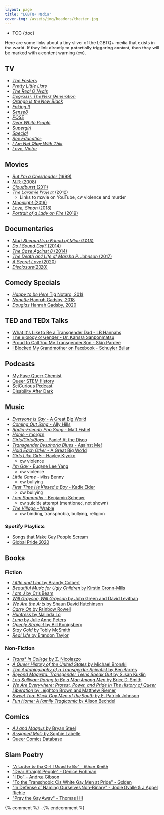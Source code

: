 ```yaml
---
layout: page
title: "LGBTQ+ Media"
cover-img: /assets/img/headers/theater.jpg
---
```


* TOC
{:toc}

Here are some links about a tiny sliver of the LGBTQ+ media that exists in the
world.
If they link directly to potentially triggering content, then they will be
marked with a content warning (cw).

## TV
- [<i>The Fosters</i>](https://en.wikipedia.org/wiki/The_Fosters_(American_TV_series))
- [<i>Pretty Little Liars</i>](https://en.wikipedia.org/wiki/Pretty_Little_Liars)
- [<i>The Real O'Neals</i>](https://en.wikipedia.org/wiki/The_Real_O%27Neals)
- [<i>Degrassi: The Next Generation</i>](https://en.wikipedia.org/wiki/Degrassi:_The_Next_Generation)
- [<i>Orange is the New Black</i>](https://en.wikipedia.org/wiki/Orange_Is_the_New_Black)
- [<i>Faking It</i>](https://en.wikipedia.org/wiki/Faking_It_(American_TV_series))
- [<i>Sense8</i>](https://en.wikipedia.org/wiki/Sense8)
- [<i>POSE</i>](https://en.wikipedia.org/wiki/Pose_(TV_series))
- [<i>Dear White People</i>](https://en.wikipedia.org/wiki/Dear_White_People_(TV_series))
- [<i>Supergirl</i>](https://en.wikipedia.org/wiki/Supergirl_(TV_series))
- [<i>Special</i>](https://en.wikipedia.org/wiki/Special_(TV_series))
- [<i>Sex Education</i>](https://en.wikipedia.org/wiki/Sex_Education_(TV_series))
- [<i>I Am Not Okay With This</i>](https://en.wikipedia.org/wiki/I_Am_Not_Okay_with_This)
- [<i>Love, Victor</i>](https://en.wikipedia.org/wiki/Love,_Victor)

## Movies
- [<i>But I'm a Cheerleader</i> (1999)](https://en.wikipedia.org/wiki/But_I%27m_a_Cheerleader)
- [<i>Milk</i> (2008)](https://en.wikipedia.org/wiki/Milk_(2008_American_film))
- [<i>Cloudburst</i> (2011)](https://en.wikipedia.org/wiki/Cloudburst_(2011_film))
- [<i>The Laramie Project</i> (2012)](https://www.youtube.com/watch?v=u1qiTmF0p4A)
    - Links to movie on YouTube, cw violence and murder
- [<i>Moonlight</i> (2016)](https://en.wikipedia.org/wiki/Moonlight_(2016_film))
- [<i>Love, Simon</i> (2018)](https://en.wikipedia.org/wiki/Love,_Simon)
- [<i>Portrait of a Lady on Fire</i> (2019)](https://en.wikipedia.org/wiki/Portrait_of_a_Lady_on_Fire)

## Documentaries
- [<i>Matt Shepard is a Friend of Mine</i> (2013)](https://mattshepardisafriendofmine.com/)
- [<i>Do I Sound Gay?</i> (2014)](https://en.wikipedia.org/wiki/Do_I_Sound_Gay%3F)
- [<i>The Case Against 8</i> (2014)](https://en.wikipedia.org/wiki/The_Case_Against_8)
- [<i>The Death and Life of Marsha P. Johnson</i> (2017)](https://www.imdb.com/title/tt5233558/)
- [<i>A Secret Love</i> (2020)](https://en.wikipedia.org/wiki/A_Secret_Love)
- [<i>Disclosure</i>(2020)](http://www.disclosurethemovie.com/)

## Comedy Specials
- [<i>Happy to be Here</i> Tig Notaro, 2018](https://www.imdb.com/title/tt8342946/)
- [<i>Nanette</i> Hannah Gadsby, 2018](https://en.wikipedia.org/wiki/Nanette_(show))
- [<i>Douglas</i> Hannah Gadsby, 2020](https://en.wikipedia.org/wiki/Hannah_Gadsby:_Douglas)

## TED and TEDx Talks
- [What It's Like to Be a Transgender Dad - LB Hannahs](https://www.ted.com/talks/lb_hannahs_what_it_s_like_to_be_a_transgender_dad?language=en)
- [The Biology of Gender - Dr. Karissa Sanbonmatsu](https://www.ted.com/talks/karissa_sanbonmatsu_the_biology_of_gender_from_dna_to_the_brain?language=en)
- [Proud to Call You My Transgender Son - Skip Pardee](https://www.youtube.com/watch?v=GW8Plf_IXGs)
- [I Blocked My Grandmother on Facebook - Schuyler Bailar](https://www.youtube.com/watch?v=zstj8g0ctRM)

## Podcasts
- [My Fave Queer Chemist](https://www.stitcher.com/podcast/my-fave-queer-chemist/e/67457673)
- [Queer STEM History](https://player.whooshkaa.com/shows/queer-stem-history)
- [SciCurious Podcast](https://www.scicurious.co.uk/)
- [Disability After Dark](https://www.stitcher.com/podcast/andrew-gurza/disabilityafterdark)

## Music
- [<i>Everyone is Gay</i> - A Great Big World](https://www.youtube.com/watch?v=0VG1bj4Lj1Q)
- [<i>Coming Out Song</i> - Ally Hills](https://www.youtube.com/watch?v=z3ECU6xtp68)
- [<i>Radio-Friendly Pop Song</i> - Matt Fishel](https://www.youtube.com/watch?v=ogsbUiSY2TU)
- [<i>Home</i> - morgxn](https://www.youtube.com/watch?v=rpbbuI2jndE)
- [<i>Girls/Girls/Boys</i> - Panic! At the Disco](https://www.youtube.com/watch?v=Yk8jV7r6VMk)
- [<i>Transgender Dysphoria Blues</i> - Against Me!](https://www.youtube.com/watch?v=9K7PWLzdzP4)
- [<i>Hold Each Other</i> - A Great Big World](https://www.youtube.com/watch?v=hx5P6WJLxHw)
- [<i>Girls Like Girls</i> - Hayley Kiyoko](https://www.youtube.com/watch?v=I0MT8SwNa_U)
    - cw violence
- [<i>I'm Gay</i> - Eugene Lee Yang](https://www.youtube.com/watch?v=qpipLfMiaYU)
    - cw violence
- [<i>Little Game</i> - Miss Benny](https://www.youtube.com/watch?v=WNr3x1kVVEc)
    - cw bullying
- [<i>First Time He Kissed a Boy</i> - Kadie Elder](https://www.youtube.com/watch?v=et8R5fZOARo)
    - cw bullying
- [<i>I am Samantha</i> - Benjamin Scheuer](https://www.youtube.com/watch?v=tQWwpzck8Tk)
    - cw suicide attempt (mentioned, not shown)
- [<i>The Village</i> - Wrable](https://www.youtube.com/watch?v=tilsrO-3gcQ)
    - cw binding, transphobia, bullying, religion

### Spotify Playlists
- [Songs that Make Gay People Scream](https://open.spotify.com/playlist/4jkkbPU4q2Fn9OAwkGoSfo?si=--kE2jdpQrm_Ar0OLfH-pA)
- [Global Pride 2020](https://open.spotify.com/playlist/0HuloRIml4hNBlJhCVWe1T?si=ifwmqehhQG6IcUteLisSuA)

## Books

### Fiction
- [<i>Little and Lion</i> by Brandy Colbert](https://www.goodreads.com/book/show/25062038-little-lion)
- [<i>Beautiful Music for Ugly Children</i> by Kirstin Cronn-Mills](https://www.goodreads.com/book/show/13221769-beautiful-music-for-ugly-children)
- [<i>I am J</i> by Cris Beam](https://www.goodreads.com/book/show/8140535-i-am-j)
- [<i>Will Grayson, Will Grayson</i> by John Green and David Levithan](https://www.goodreads.com/book/show/6567017-will-grayson-will-grayson)
- [<i>We Are the Ants</i> by Shaun David Hutchinson](https://www.goodreads.com/book/show/23677341-we-are-the-ants)
- [<i>Carry On</i> by Rainbow Rowell](https://www.goodreads.com/book/show/32768522-carry-on)
- [<i>Huntress</i> by Malinda Lo](https://www.goodreads.com/book/show/9415946-huntress)
- [<i>Luna</i> by Julie Anne Peters](https://www.goodreads.com/book/show/316445.Luna)
- [<i>Openly Straight</i> by Bill Konigsberg](https://www.goodreads.com/book/show/16100972-openly-straight)
- [<i>Stay Gold</i> by Tobly McSmith](https://www.goodreads.com/book/show/45306326-stay-gold)
- [<i>Real Life</i> by Brandon Taylor](https://www.goodreads.com/book/show/46263943-real-life)

### Non-Fiction
- [<i>Trans* in College</i> by Z. Nicolazzo](https://www.goodreads.com/book/show/30148613-trans-in-college)
- [<i>A Queer History of the United States</i> by Michael Bronski](https://www.goodreads.com/book/show/10065595-a-queer-history-of-the-united-states)
- [<i>The Autobiography of a Transgender Scientist</i> by Ben Barres](https://www.goodreads.com/book/show/39644215-the-autobiography-of-a-transgender-scientist)
- [<i>Beyond Magenta: Transgender Teens Speak Out</i> by Susan Kuklin](https://www.goodreads.com/book/show/18166920-beyond-magenta)
- [<i>Lou Sullivan: Daring to Be a Man Among Men</i> by Brice D. Smith](https://www.goodreads.com/book/show/34437299-lou-sullivan)
- [<i>We Are Everywhere: Protest, Power, and Pride In The History of Queer Liberation</i> by Leighton Brown and Matthew Riemer ](https://www.goodreads.com/book/show/41429532-we-are-everywhere)
- [<i>Sweet Tea: Black Gay Men of the South</i> by E. Patrick Johnson](https://www.goodreads.com/book/show/3328046-sweet-tea)
- [<i>Fun Home: A Family Tragicomic</i> by Alison Bechdel](https://www.goodreads.com/book/show/26135825-fun-home)

## Comics
- [<i>AJ and Magnus</i> by Bryan Steel](https://ajandmagnus.com/)
- [<i>Assigned Male</i> by Sophie Labelle](https://www.facebook.com/assignedmale/)
- [Queer Comics Database](http://queercomicsdatabase.com/)

## Slam Poetry
- ["A Letter to the Girl I Used to Be" - Ethan Smith](https://www.youtube.com/watch?v=Lkn06Y8prDU)
- ["Dear Straight People" - Denice Frohman](https://www.youtube.com/watch?v=5frn8TAlew0)
- ["I Do" - Andrea Gibson](https://www.youtube.com/watch?v=GoWNnt4Fdh4)
- ["To the Transphobic Cis White Gay Men at Pride" - Golden](https://www.youtube.com/watch?v=KnXhH5yWoG8)
- ["In Defense of Naming Ourselves Non-Binary" - Jodie Ovalle & J Appel Riehle](https://www.youtube.com/watch?v=KrF3DDsMO6g&t=2m)
- ["Pray the Gay Away" - Thomas Hill](https://www.youtube.com/watch?v=iODmaVcZ0E0)

{% comment %}
-[<i> </i>]()
{% endcomment %}
